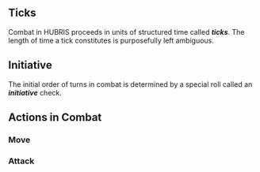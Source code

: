 ## Ticks
Combat in HUBRIS proceeds in units of structured time called ***ticks***. The length of time a tick constitutes is purposefully left ambiguous.

## Initiative
The initial order of turns in combat is determined by a special roll called an ***initiative*** check. 

## Actions in Combat
### Move
### Attack
